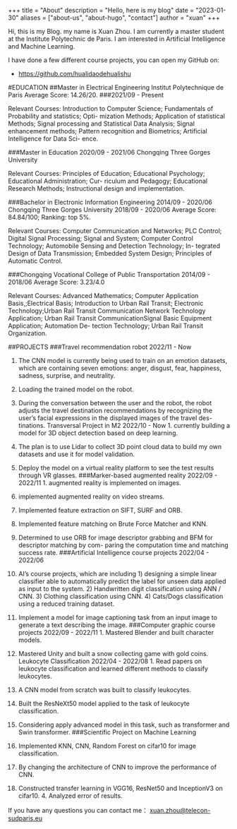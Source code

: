 +++
title = "About"
description = "Hello, here is my blog"
date = "2023-01-30"
aliases = ["about-us", "about-hugo", "contact"]
author = "xuan"
+++

Hi, this is my Blog. my name is Xuan Zhou. I am currently a master student at the Institute Polytechnic de Paris. I am interested in Artificial Intelligence and Machine Learning.

I have done a few different course projects, you can open my GitHub on:

* https://github.com/hualidaodehualishu


#EDUCATION
##Master in Electrical Engineering Institut Polytechnique de Paris Average Score: 14.26/20.
###2021/09 - Present

 Relevant Courses: Introduction to Computer Science; Fundamentals of Probability and statistics; Opti- mization Methods; Application of statistical Methods; Signal processing and Statistical Data Analysis; Signal enhancement methods; Pattern recognition and Biometrics; Artificial Intelligence for Data Sci- ence.
 
###Master in Education 2020/09 - 2021/06 Chongqing Three Gorges University

Relevant Courses: Principles of Education; Educational Psychology; Educational Administration; Cur- riculum and Pedagogy; Educational Research Methods; Instructional design and implementation.

###Bachelor in Electronic Information Engineering 2014/09 - 2020/06 Chongqing Three Gorges University 2018/09 - 2020/06 Average Score: 84.84/100; Ranking: top 5%.

Relevant Courses: Computer Communication and Networks; PLC Control; Digital Signal Processing; Signal and System; Computer Control Technology; Automobile Sensing and Detection Technology; In- tegrated Design of Data Transmission; Embedded System Design; Principles of Automatic Control.

###Chongqing Vocational College of Public Transportation 2014/09 - 2018/06
Average Score: 3.23/4.0

Relevant Courses: Advanced Mathematics; Computer Application Basis,;Electrical Basis; Introduction to Urban Rail Transit; Electronic Technology;Urban Rail Transit Communication Network Technology Application; Urban Rail Transit CommunicationSignal Basic Equipment Application; Automation De- tection Technology; Urban Rail Transit Organization.

##PROJECTS
###Travel recommendation robot 2022/11 - Now
1. The CNN model is currently being used to train on an emotion datasets, which are containing seven emotions: anger, disgust, fear, happiness, sadness, surprise, and neutrality.
2. Loading the trained model on the robot.
3. During the conversation between the user and the robot, the robot adjusts the travel destination recommendations by recognizing the user’s facial expressions in the displayed images of the travel des- tinations.
Transversal Project in M2 2022/10 - Now 1. currently building a model for 3D object detection based on deep learning.
 
2. The plan is to use Lidar to collect 3D point cloud data to build my own datasets and use it for model validation.
3. Deploy the model on a virtual reality platform to see the test results through VR glasses.
###Marker-based augmented reality 2022/09 - 2022/11 1. augmented reality is implemented on images.
2. implemented augmented reality on video streams.
3. Implemented feature extraction on SIFT, SURF and ORB.
4. Implemented feature matching on Brute Force Matcher and KNN.
5. Determined to use ORB for image descriptor grabbing and BFM for descriptor matching by com- paring the computation time and matching success rate.
###Artificial Intelligence course projects 2022/04 - 2022/06
1. AI’s course projects, which are including 1) designing a simple linear classifier able to automatically predict the label for unseen data applied as input to the system. 2) Handwritten digit classification using ANN / CNN. 3) Clothing classification using CNN. 4) Cats/Dogs classification using a reduced training dataset.
2. Implement a model for image captioning task from an input image to generate a text describing the image.
###Computer graphic course projects 2022/09 - 2022/11 1. Mastered Blender and built character models.
2. Mastered Unity and built a snow collecting game with gold coins.
Leukocyte Classification 2022/04 - 2022/08 1. Read papers on leukocyte classification and learned different methods to classify leukocytes.
2. A CNN model from scratch was built to classify leukocytes.
3. Built the ResNeXt50 model applied to the task of leukocyte classification.
4. Considering apply advanced model in this task, such as transformer and Swin transformer.
###Scientific Project on Machine Learning
1. Implemented KNN, CNN, Random Forest on cifar10 for image classification.
2. By changing the architecture of CNN to improve the performance of CNN.
3. Constructed transfer learning in VGG16, ResNet50 and InceptionV3 on cifar10. 4. Analyzed error of results.



If you have any questions you can contact me：
xuan.zhou@telecon-sudparis.eu
